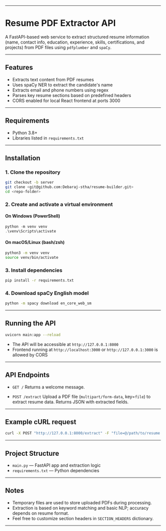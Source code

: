 
---

# Resume PDF Extractor API

A FastAPI-based web service to extract structured resume information (name, contact info, education, experience, skills, certifications, and projects) from PDF files using `pdfplumber` and `spaCy`.

---

## Features

* Extracts text content from PDF resumes
* Uses spaCy NER to extract the candidate's name
* Extracts email and phone numbers using regex
* Parses key resume sections based on predefined headers
* CORS enabled for local React frontend at ports 3000

---

## Requirements

* Python 3.8+
* Libraries listed in `requirements.txt`

---

## Installation

### 1. Clone the repository

```bash
git checkout -b server
git clone <git@github.com:Debaraj-stha/resume-builder.git>
cd <repo-folder>
```

### 2. Create and activate a virtual environment

#### On Windows (PowerShell)

```powershell
python -m venv venv
.\venv\Scripts\activate
```

#### On macOS/Linux (bash/zsh)

```bash
python3 -m venv venv
source venv/bin/activate
```

### 3. Install dependencies

```bash
pip install -r requirements.txt
```

### 4. Download spaCy English model

```bash
python -m spacy download en_core_web_sm
```

---

## Running the API

```bash
uvicorn main:app --reload
```

* The API will be accessible at `http://127.0.0.1:8000`
* Frontend running at `http://localhost:3000` or `http://127.0.0.1:3000` is allowed by CORS

---

## API Endpoints

* `GET /`
  Returns a welcome message.

* `POST /extract`
  Upload a PDF file (`multipart/form-data`, key=`file`) to extract resume data.
  Returns JSON with extracted fields.

---

## Example cURL request

```bash
curl -X POST "http://127.0.0.1:8000/extract" -F "file=@/path/to/resume.pdf"
```

---

## Project Structure

* `main.py` — FastAPI app and extraction logic
* `requirements.txt` — Python dependencies

---

## Notes

* Temporary files are used to store uploaded PDFs during processing.
* Extraction is based on keyword matching and basic NLP; accuracy depends on resume format.
* Feel free to customize section headers in `SECTION_HEADERS` dictionary.

---


